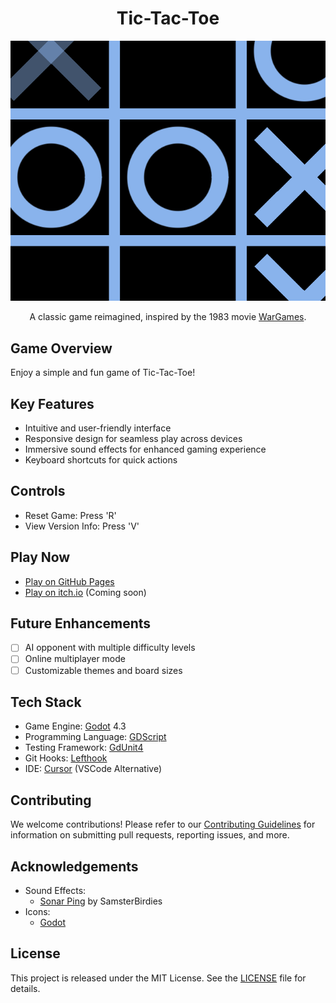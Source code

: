 <div align="center">

# Tic-Tac-Toe

<img src="./docs/images/Screenshot 2024-09-27 at 11.47.48.png">

A classic game reimagined, inspired by the 1983 movie [WarGames](https://en.wikipedia.org/wiki/WarGames).

</div>

## Game Overview

Enjoy a simple and fun game of Tic-Tac-Toe!

## Key Features

- Intuitive and user-friendly interface
- Responsive design for seamless play across devices
- Immersive sound effects for enhanced gaming experience
- Keyboard shortcuts for quick actions

## Controls

- Reset Game: Press 'R'
- View Version Info: Press 'V'

## Play Now

- [Play on GitHub Pages](https://joshuafolkken.github.io/tic-tac-toe/)
- [Play on itch.io](https://joshuafolkken.itch.io/tic-tac-toe/) (Coming soon)

## Future Enhancements

- [ ] AI opponent with multiple difficulty levels
- [ ] Online multiplayer mode
- [ ] Customizable themes and board sizes

## Tech Stack

- Game Engine: [Godot](https://godotengine.org/) 4.3
- Programming Language: [GDScript](https://docs.godotengine.org/en/stable/tutorials/scripting/gdscript/index.html)
- Testing Framework: [GdUnit4](https://github.com/MikeSchulze/gdUnit4)
- Git Hooks: [Lefthook](https://github.com/evilmartians/lefthook)
- IDE: [Cursor](https://www.cursor.com/) (VSCode Alternative)

## Contributing

We welcome contributions! Please refer to our [Contributing Guidelines](CONTRIBUTING.md) for information on submitting pull requests, reporting issues, and more.

## Acknowledgements

- Sound Effects:
  - [Sonar Ping](https://pixabay.com/sound-effects/sonar-ping-95840/) by SamsterBirdies
- Icons:
  - [Godot](https://godotengine.org/)

## License

This project is released under the MIT License. See the [LICENSE](LICENSE) file for details.
